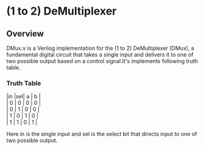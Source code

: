 #  (1 to 2) DeMultiplexer
## Overview

DMux.v is a Verilog implementation  for the (1 to 2) DeMultiplexer (DMux), a fundamental digital circuit that takes a single input and delivers it to one of two possible output based on a control signal.It's implements following truth table.

### Truth Table

|in |sel| a | b |   
| 0 | 0 | 0 | 0 |   
| 0 | 1 | 0 | 0 |   
| 1 | 0 | 1 | 0 |   
| 1 | 1 | 0 | 1 |


Here in is the single input and sel is the select bit that directs input to one of two possible output.


